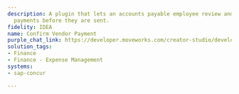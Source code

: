 ```yaml
---
description: A plugin that lets an accounts payable employee review and confirm vendor
  payments before they are sent.
fidelity: IDEA
name: Confirm Vendor Payment
purple_chat_link: https://developer.moveworks.com/creator-studio/developer-tools/purple-chat/?conversation=%7B%22startTimestamp%22%3A%2211%3A43+AM%22%2C%22messages%22%3A%5B%7B%22role%22%3A%22assistant%22%2C%22parts%22%3A%5B%7B%22richText%22%3A%22%3Cp%3EYou+have+a+pending+payment.+Please+review+and+confirm.%3C%2Fp%3E%22%7D%5D%7D%2C%7B%22role%22%3A%22assistant%22%2C%22parts%22%3A%5B%7B%22reasoningSteps%22%3A%5B%7B%22status%22%3A%22success%22%2C%22richText%22%3A%22%3Cp%3ERetrieves+pending+payment+details+from+SAP+Concur.%3C%2Fp%3E%22%7D%5D%7D%2C%7B%22richText%22%3A%22Here+is+the+pending+payment+detail+ready+for+your+review%3A%22%7D%2C%7B%22richText%22%3A%22%3Cb%3E%3Cp%3EPending+Payment+to+CloudCollab%3C%2Fp%3E%3C%2Fb%3E%3Cbr%3E%3Cb%3EAmount%3A%3C%2Fb%3E+%242%2C500%3Cbr%3E%3Cb%3EInvoice%3A%3C%2Fb%3E+112233%3Cbr%3E%3Cb%3EDue+date%3A%3C%2Fb%3E+Today%3Cbr%3E%3Cb%3EStatus%3A%3C%2Fb%3E+Pending%22%7D%5D%7D%2C%7B%22role%22%3A%22assistant%22%2C%22parts%22%3A%5B%7B%22richText%22%3A%22Please+confirm+if+you%27d+like+to+proceed+with+this+payment.%22%7D%2C%7B%22buttons%22%3A%5B%7B%22style%22%3A%22filled%22%2C%22buttonText%22%3A%22Confirm%22%7D%2C%7B%22style%22%3A%22outlined%22%2C%22buttonText%22%3A%22Review+Again%22%7D%2C%7B%22style%22%3A%22outlined%22%2C%22buttonText%22%3A%22Cancel%22%7D%5D%7D%5D%7D%2C%7B%22role%22%3A%22assistant%22%2C%22parts%22%3A%5B%7B%22reasoningSteps%22%3A%5B%7B%22status%22%3A%22success%22%2C%22richText%22%3A%22%3Cp%3EConfirms+payment+processing+in+SAP+Concur%3C%2Fp%3E%22%7D%5D%7D%2C%7B%22richText%22%3A%22%3Cp%3EYou+have+confirmed+the+following+payment.+CloudCollab+has+been+notified.+%3C%2Fp%3E%22%7D%5D%7D%5D%7D
solution_tags:
- Finance
- Finance - Expense Management
systems:
- sap-concur

---
```


